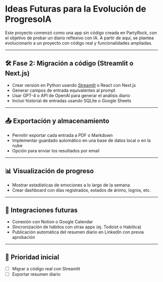 # Ideas Futuras para la Evolución de ProgresoIA

Este proyecto comenzó como una app sin código creada en PartyRock, con el objetivo de probar un diario reflexivo con IA. A partir de aquí, se plantea evolucionarlo a un proyecto con código real y funcionalidades ampliadas.

---

## 🛠️ Fase 2: Migración a código (Streamlit o Next.js)

- Crear versión en Python usando [Streamlit](https://streamlit.io) o React con Next.js
- Generar campos de entrada equivalentes al prompt
- Usar GPT-4 o API de OpenAI para generar el análisis diario
- Incluir historial de entradas usando SQLite o Google Sheets

---

## 📤 Exportación y almacenamiento

- Permitir exportar cada entrada a PDF o Markdown
- Implementar guardado automático en una base de datos local o en la nube
- Opción para enviar los resultados por email

---

## 📊 Visualización de progreso

- Mostrar estadísticas de emociones a lo largo de la semana
- Crear dashboard con días registrados, estados de ánimo, logros, etc.

---

## 🔗 Integraciones futuras

- Conexión con Notion o Google Calendar
- Sincronización de hábitos con otras apps (ej. Todoist o Habitica)
- Publicación automática del resumen diario en LinkedIn con previa aprobación

---

## 📌 Prioridad inicial

- [ ] Migrar a código real con Streamlit
- [ ] Exportar resumen diario
